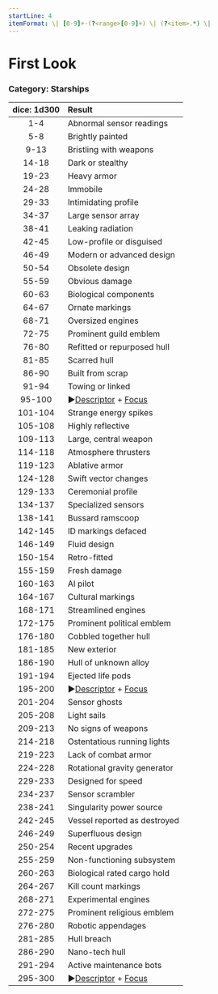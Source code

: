 ```yaml
---
startLine: 4
itemFormat: \| [0-9]+-(?<range>[0-9]+) \| (?<item>.*) \|
---
```

# First Look
### Category: Starships

| dice: 1d300 | Result |
|:----:|:-------|
| 1-4 | Abnormal sensor readings |
| 5-8 | Brightly painted |
| 9-13 | Bristling with weapons |
| 14-18 | Dark or stealthy |
| 19-23 | Heavy armor |
| 24-28 | Immobile |
| 29-33 | Intimidating profile |
| 34-37 | Large sensor array |
| 38-41 | Leaking radiation |
| 42-45 | Low-profile or disguised |
| 46-49 | Modern or advanced design |
| 50-54 | Obsolete design |
| 55-59 | Obvious damage |
| 60-63 | Biological components |
| 64-67 | Ornate markings |
| 68-71 | Oversized engines |
| 72-75 | Prominent guild emblem |
| 76-80 | Refitted or repurposed hull |
| 81-85 | Scarred hull |
| 86-90 | Built from scrap |
| 91-94 | Towing or linked |
| 95-100 | ▶[Descriptor](Core_Descriptor.md) + [Focus](Core_Focus.md) |
| 101-104 | Strange energy spikes |
| 105-108 | Highly reflective |
| 109-113 | Large, central weapon |
| 114-118 | Atmosphere thrusters |
| 119-123 | Ablative armor |
| 124-128 | Swift vector changes |
| 129-133 | Ceremonial profile |
| 134-137 | Specialized sensors |
| 138-141 | Bussard ramscoop |
| 142-145 | ID markings defaced |
| 146-149 | Fluid design |
| 150-154 | Retro-fitted |
| 155-159 | Fresh damage |
| 160-163 | AI pilot |
| 164-167 | Cultural markings |
| 168-171 | Streamlined engines |
| 172-175 | Prominent political emblem |
| 176-180 | Cobbled together hull |
| 181-185 | New exterior |
| 186-190 | Hull of unknown alloy |
| 191-194 | Ejected life pods |
| 195-200 | ▶[Descriptor](Core_Descriptor.md) + [Focus](Core_Focus.md) |
| 201-204 | Sensor ghosts |
| 205-208 | Light sails |
| 209-213 | No signs of weapons |
| 214-218 | Ostentatious running lights |
| 219-223 | Lack of combat armor |
| 224-228 | Rotational gravity generator |
| 229-233 | Designed for speed |
| 234-237 | Sensor scrambler |
| 238-241 | Singularity power source |
| 242-245 | Vessel reported as destroyed |
| 246-249 | Superfluous design |
| 250-254 | Recent upgrades |
| 255-259 | Non-functioning subsystem |
| 260-263 | Biological rated cargo hold |
| 264-267 | Kill count markings |
| 268-271 | Experimental engines |
| 272-275 | Prominent religious emblem |
| 276-280 | Robotic appendages |
| 281-285 | Hull breach |
| 286-290 | Nano-tech hull |
| 291-294 | Active maintenance bots |
| 295-300 | ▶[Descriptor](Core_Descriptor.md) + [Focus](Core_Focus.md) |